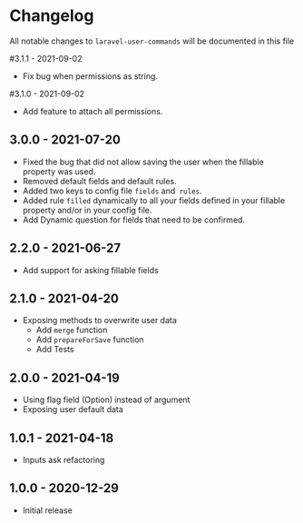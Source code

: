 # Changelog

All notable changes to `laravel-user-commands` will be documented in this file

#3.1.1 - 2021-09-02
- Fix bug when permissions as string.

#3.1.0 - 2021-09-02
- Add feature to attach all permissions.

## 3.0.0 - 2021-07-20
- Fixed the bug that did not allow saving the user when the fillable property was used.
- Removed default fields and default rules.
- Added two keys to config file `fields` and` rules`.
- Added rule `filled` dynamically to all your fields defined in your fillable property and/or in your config file.
- Add Dynamic question for fields that need to be confirmed.

## 2.2.0 - 2021-06-27
- Add support for asking fillable fields 

## 2.1.0 - 2021-04-20
- Exposing methods to overwrite user data
    - Add `merge` function
    - Add `prepareForSave` function
    - Add Tests

## 2.0.0 - 2021-04-19
- Using flag field (Option) instead of argument
- Exposing user default data

## 1.0.1 - 2021-04-18
- Inputs ask refactoring

## 1.0.0 - 2020-12-29
- Initial release
